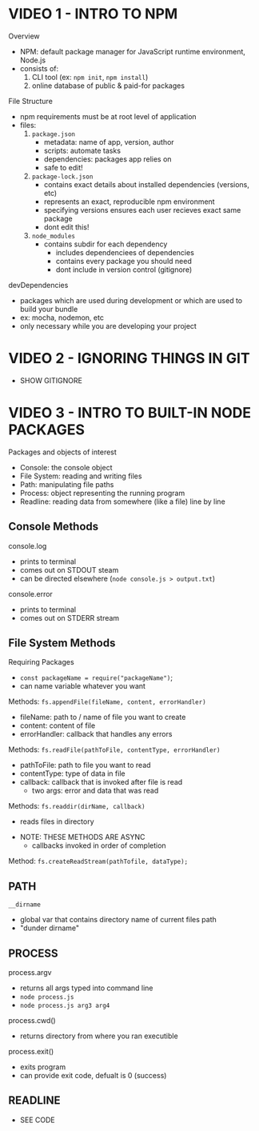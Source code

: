 
# VIDEO 1 - INTRO TO NPM 


Overview
- NPM: default package manager for JavaScript runtime environment, Node.js
- consists of:
	1. CLI tool (ex: `npm init`, `npm install`)
	2. online database of public & paid-for packages



File Structure
- npm requirements must be at root level of application
- files:
	1. `package.json`
		 - metadata: name of app, version, author
		 - scripts: automate tasks
		 - dependencies: packages app relies on 
		 - safe to edit!
	2. `package-lock.json`
		 - contains exact details about installed dependencies (versions, etc)
		 - represents an exact, reproducible npm environment
		 - specifying versions ensures each user recieves exact same package
		 - dont edit this! 
  3. `node_modules`
	   - contains subdir for each dependency
		 - includes dependenciees of dependencies
		 - contains every package you should need
		 - dont include in version control (gitignore)



devDependencies
- packages which are used during development or which are used to build your bundle
- ex: mocha, nodemon, etc
- only necessary while you are developing your project




# VIDEO 2 - IGNORING THINGS IN GIT 


* SHOW GITIGNORE


# VIDEO 3 - INTRO TO BUILT-IN NODE PACKAGES


Packages and objects of interest
- Console: the console object
- File System: reading and writing files
- Path: manipulating file paths
- Process: object representing the running program
- Readline: reading data from somewhere (like a file) line by line



## Console Methods


console.log
- prints to terminal
- comes out on STDOUT steam
- can be directed elsewhere (`node console.js > output.txt`)

console.error
- prints to terminal
- comes out on STDERR stream




## File System Methods


Requiring Packages
- `const packageName = require("packageName")`;
- can name variable whatever you want


Methods: `fs.appendFile(fileName, content, errorHandler)`
- fileName: path to / name of file you want to create
- content: content of file
- errorHandler: callback that handles any errors


Methods: `fs.readFile(pathToFile, contentType, errorHandler)`
- pathToFile: path to file you want to read
- contentType: type of data in file
- callback: callback that is invoked after file is read
  - two args: error and data that was read 


Methods: `fs.readdir(dirName, callback)`
- reads files in directory


* NOTE: THESE METHODS ARE ASYNC 
  - callbacks invoked in order of completion



Method: `fs.createReadStream(pathTofile, dataType);`



## PATH 


`__dirname`
- global var that contains directory name of current files path 
- "dunder dirname"





## PROCESS


process.argv
- returns all args typed into command line
- `node process.js`
- `node process.js arg3 arg4`


process.cwd()
- returns directory from where you ran executible



process.exit()
- exits program
- can provide exit code, defualt is 0 (success)



## READLINE


* SEE CODE












